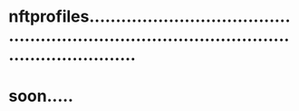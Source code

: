 # nftprofiles...................................................................................................................
# soon.....
